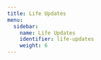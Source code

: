```yaml
---
title: Life Updates
menu:
  sidebar:
    name: Life Updates
    identifier: life-updates
    weight: 6
---
```

